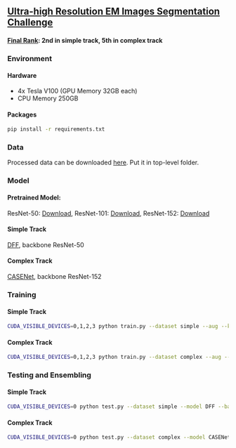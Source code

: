 ## [Ultra-high Resolution EM Images Segmentation Challenge](https://www.biendata.com/competition/urisc/)

#### [Final Rank](https://www.biendata.com/competition/urisc/winners): 2nd in simple track, 5th in complex track

### Environment
#### Hardware

- 4x Tesla V100 (GPU Memory 32GB each)
- CPU Memory 250GB

#### Packages
```bash
pip install -r requirements.txt
```

### Data
Processed data can be downloaded [here](https://pan.baidu.com/s/1LrP56-fstinTh3cNUtTRKg). Put it in top-level folder.

### Model
#### Pretrained Model:
ResNet-50: [Download](https://hangzh.s3.amazonaws.com/encoding/models/resnet50-25c4b509.zip), 
ResNet-101: [Download](https://hangzh.s3.amazonaws.com/encoding/models/resnet101-2a57e44d.zip),
ResNet-152: [Download](https://hangzh.s3.amazonaws.com/encoding/models/resnet152-0d43d698.zip)

#### Simple Track
[DFF](https://arxiv.org/abs/1902.09104), backbone ResNet-50

#### Complex Track
[CASENet](https://arxiv.org/abs/1705.09759), backbone ResNet-152


### Training

#### Simple Track
```bash
CUDA_VISIBLE_DEVICES=0,1,2,3 python train.py --dataset simple --aug --k 1
```

#### Complex Track
```bash
CUDA_VISIBLE_DEVICES=0,1,2,3 python train.py --dataset complex --aug --kernel-size 9 --edge-weight 0.4
```

### Testing and Ensembling
#### Simple Track
```bash
CUDA_VISIBLE_DEVICES=0 python test.py --dataset simple --model DFF --backbone resnet50
```
#### Complex Track
```bash
CUDA_VISIBLE_DEVICES=0 python test.py --dataset complex --model CASENet --backbone resnet152
```
